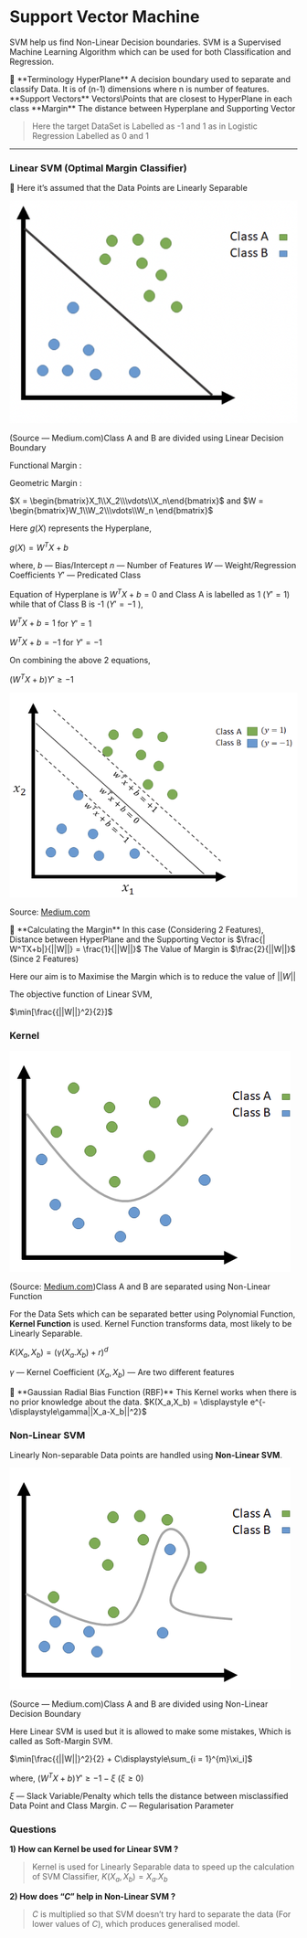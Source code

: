 # Support Vector Machine

SVM help us find Non-Linear Decision boundaries.
SVM is a Supervised Machine Learning Algorithm which can be used for both Classification and Regression.

<aside>
📌 **Terminology
HyperPlane**
A decision boundary used to separate and classify Data. It is of (n-1) dimensions where n is number of features.
**Support Vectors**
Vectors\Points that are closest to HyperPlane in each class
**Margin**
The distance between Hyperplane and Supporting Vector

</aside>

> Here the target DataSet is Labelled as -1 and 1 as in Logistic Regression Labelled as 0 and 1
> 

---

### Linear SVM (Optimal Margin Classifier)

<aside>
📌 Here it’s assumed that the Data Points are Linearly Separable

</aside>

![(Source — Medium.com)Class A and B are divided using Linear Decision Boundary](Images/image1.png)

(Source — Medium.com)Class A and B are divided using Linear Decision Boundary

Functional Margin :

Geometric Margin :

$X = \begin{bmatrix}X_1\\X_2\\\vdots\\X_n\end{bmatrix}$ and $W = \begin{bmatrix}W_1\\W_2\\\vdots\\W_n \end{bmatrix}$

Here $g(X)$ represents the Hyperplane,

$g(X) = W^TX+b$

where, 
$b$ — Bias/Intercept
$n$ — Number of Features
$W$  — Weight/Regression Coefficients
$Y'$ — Predicated Class

Equation of Hyperplane is $W^TX+b = 0$ and Class A is labelled as 1 
($Y' = 1$) while that of Class B is -1 ($Y' = -1$ ),

$W^TX+b = 1$ for $Y' = 1$

$W^TX+b = -1$ for $Y' = -1$

On combining the above 2 equations,

$(W^TX+b)Y' \geq -1$

![Source: [Medium.com](http://Medium.com)](Images/image2.png)

Source: [Medium.com](http://Medium.com)

<aside>
📌 **Calculating the Margin**
In this case (Considering 2 Features),
Distance between HyperPlane and the Supporting Vector is
$\frac{| W^TX+b|}{||W||} = \frac{1}{||W||}$
The Value of Margin is $\frac{2}{||W||}$ (Since 2 Features)

</aside>

Here our aim is to Maximise the Margin which is to reduce the value of $||W||$

The objective function of Linear SVM,

$\min[\frac{{||W||}^2}{2}]$ 

### Kernel

![(Source: [Medium.com](http://Medium.com))Class A and B are separated using Non-Linear Function](Images/image3.png)

(Source: [Medium.com](http://Medium.com))Class A and B are separated using Non-Linear Function

For the Data Sets which can be separated better using Polynomial Function, **Kernel Function** is used. Kernel Function transforms data, most likely to be Linearly Separable.

$K(X_a,X_b) = (\gamma(X_a.X_b)+r)^d$

$\gamma$ — Kernel Coefficient
$(X_a,X_b)$ — Are two different features

<aside>
📌 **Gaussian Radial Bias Function (RBF)**
This Kernel works when there is no prior knowledge about the data.
$K(X_a,X_b) = \displaystyle e^{-\displaystyle\gamma||X_a-X_b||^2}$

</aside>

### Non-Linear SVM

Linearly Non-separable Data points are handled using **Non-Linear SVM**.

![(Source — Medium.com)Class A and B are divided using Non-Linear Decision Boundary](Images/image4.png)

(Source — Medium.com)Class A and B are divided using Non-Linear Decision Boundary

Here Linear SVM is used but it is allowed to make some mistakes, Which is called as Soft-Margin SVM.

$\min[\frac{{||W||}^2}{2} + C\displaystyle\sum_{i = 1}^{m}\xi_i]$

where, $(W^TX+b)Y' \geq -1 - \xi$  $(\xi \geq0)$

$\xi$ — Slack Variable/Penalty which tells the distance between misclassified Data Point and Class Margin.
$C$ — Regularisation Parameter

### Questions

**1) How can Kernel be used for Linear SVM ?**

> Kernel is used for Linearly Separable data to speed up the calculation of SVM Classifier,
$K(X_a,X_b) = X_a.X_b$
> 

**2) How does “$C$” help in Non-Linear SVM ?**

> $C$ is multiplied so that SVM doesn’t try hard to separate the data (For lower values of $C$), which produces generalised model.
>
